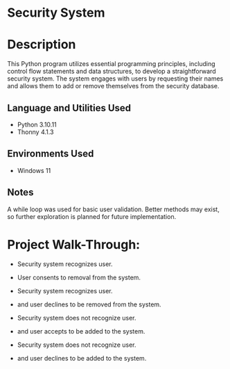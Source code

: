 # Security System


# Description 
This Python program utilizes essential programming principles, including control flow statements and data structures, to develop a straightforward security system. The system engages with users by requesting their names and allows them to add or remove themselves from the security database.


## Language and Utilities Used
- Python 3.10.11
- Thonny 4.1.3


## Environments Used
- Windows 11


## Notes
A while loop was used for basic user validation. Better methods may exist, so further exploration is planned for future implementation. 


# Project Walk-Through:
- Security system recognizes user.
- User consents to removal from the system.

  
- Security system recognizes user.
-  and user declines to be removed from the system. 


  
- Security system does not recognize user.
-  and user accepts to be added to the system. 


  
- Security system does not recognize user.
-  and user declines to be added to the system. 

